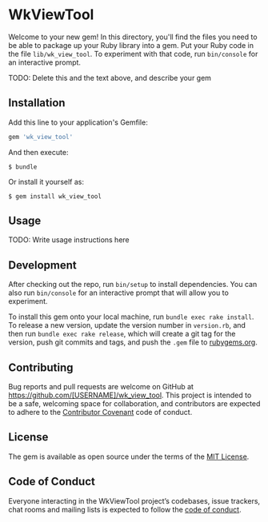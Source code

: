 # WkViewTool

Welcome to your new gem! In this directory, you'll find the files you need to be able to package up your Ruby library into a gem. Put your Ruby code in the file `lib/wk_view_tool`. To experiment with that code, run `bin/console` for an interactive prompt.

TODO: Delete this and the text above, and describe your gem

## Installation

Add this line to your application's Gemfile:

```ruby
gem 'wk_view_tool'
```

And then execute:

    $ bundle

Or install it yourself as:

    $ gem install wk_view_tool

## Usage

TODO: Write usage instructions here

## Development

After checking out the repo, run `bin/setup` to install dependencies. You can also run `bin/console` for an interactive prompt that will allow you to experiment.

To install this gem onto your local machine, run `bundle exec rake install`. To release a new version, update the version number in `version.rb`, and then run `bundle exec rake release`, which will create a git tag for the version, push git commits and tags, and push the `.gem` file to [rubygems.org](https://rubygems.org).

## Contributing

Bug reports and pull requests are welcome on GitHub at https://github.com/[USERNAME]/wk_view_tool. This project is intended to be a safe, welcoming space for collaboration, and contributors are expected to adhere to the [Contributor Covenant](http://contributor-covenant.org) code of conduct.

## License

The gem is available as open source under the terms of the [MIT License](https://opensource.org/licenses/MIT).

## Code of Conduct

Everyone interacting in the WkViewTool project’s codebases, issue trackers, chat rooms and mailing lists is expected to follow the [code of conduct](https://github.com/[USERNAME]/wk_view_tool/blob/master/CODE_OF_CONDUCT.md).
